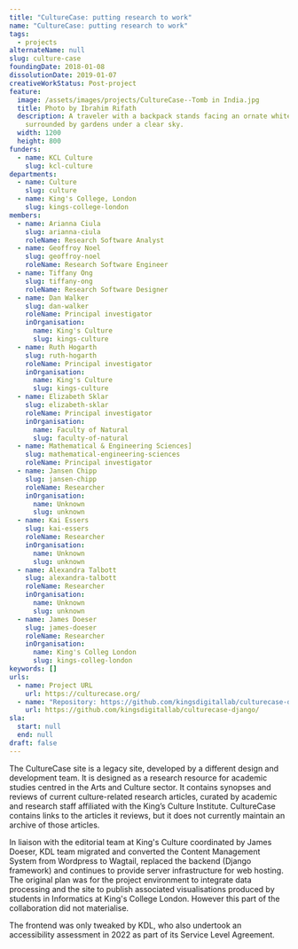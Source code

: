 ```yaml
---
title: "CultureCase: putting research to work"
name: "CultureCase: putting research to work"
tags:
  - projects
alternateName: null
slug: culture-case
foundingDate: 2018-01-08
dissolutionDate: 2019-01-07
creativeWorkStatus: Post-project
feature:
  image: /assets/images/projects/CultureCase--Tomb in India.jpg
  title: Photo by Ibrahim Rifath
  description: A traveler with a backpack stands facing an ornate white tomb,
    surrounded by gardens under a clear sky.
  width: 1200
  height: 800
funders:
  - name: KCL Culture
    slug: kcl-culture
departments:
  - name: Culture
    slug: culture
  - name: King's College, London
    slug: kings-college-london
members:
  - name: Arianna Ciula
    slug: arianna-ciula
    roleName: Research Software Analyst
  - name: Geoffroy Noel
    slug: geoffroy-noel
    roleName: Research Software Engineer
  - name: Tiffany Ong
    slug: tiffany-ong
    roleName: Research Software Designer
  - name: Dan Walker
    slug: dan-walker
    roleName: Principal investigator
    inOrganisation:
      name: King's Culture
      slug: kings-culture
  - name: Ruth Hogarth
    slug: ruth-hogarth
    roleName: Principal investigator
    inOrganisation:
      name: King's Culture
      slug: kings-culture
  - name: Elizabeth Sklar
    slug: elizabeth-sklar
    roleName: Principal investigator
    inOrganisation:
      name: Faculty of Natural
      slug: faculty-of-natural
  - name: Mathematical & Engineering Sciences]
    slug: mathematical-engineering-sciences
    roleName: Principal investigator
  - name: Jansen Chipp
    slug: jansen-chipp
    roleName: Researcher
    inOrganisation:
      name: Unknown
      slug: unknown
  - name: Kai Essers
    slug: kai-essers
    roleName: Researcher
    inOrganisation:
      name: Unknown
      slug: unknown
  - name: Alexandra Talbott
    slug: alexandra-talbott
    roleName: Researcher
    inOrganisation:
      name: Unknown
      slug: unknown
  - name: James Doeser
    slug: james-doeser
    roleName: Researcher
    inOrganisation:
      name: King's Colleg London
      slug: kings-colleg-london
keywords: []
urls:
  - name: Project URL
    url: https://culturecase.org/
  - name: "Repository: https://github.com/kingsdigitallab/culturecase-django/"
    url: https://github.com/kingsdigitallab/culturecase-django/
sla:
  start: null
  end: null
draft: false
---
```


The CultureCase site is a legacy site, developed by a different design and development team. It is designed as a research resource for academic studies centred in the Arts and Culture sector. It contains synopses and reviews of current culture-related research articles, curated by academic and research staff affiliated with the King’s Culture Institute. CultureCase contains links to the articles it reviews, but it does not currently maintain an archive of those articles.

In liaison with the editorial team at King's Culture coordinated by James Doeser, KDL team migrated and converted the Content Management System from Wordpress to Wagtail, replaced the backend (Django framework) and continues to provide server infrastructure for web hosting. The original plan was for the project environment to integrate data processing and the site to publish associated visualisations produced by students in Informatics at King's College London. However this part of the collaboration did not materialise.

The frontend was only tweaked by KDL, who also undertook an accessibility assessment in 2022 as part of its Service Level Agreement.
